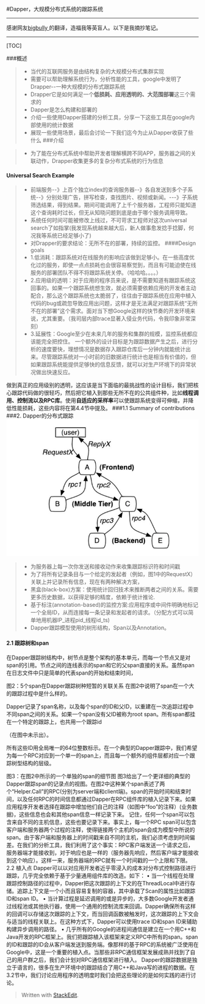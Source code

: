 #Dapper，大规模分布式系统的跟踪系统

------
感谢网友[bigbully ](https://github.com/bigbully/Dapper-translation)的翻译，造福我等英盲人。以下是我摘抄笔记。


------
[TOC]

###概述
>* 当代的互联网服务是由结构复杂的大规模分布式集群实现
>* 需要可以帮助理解系统行为，分析性能的工具，google中发明了Drapper--一种大规模的分布式跟踪系统
>* Drapper它是如何满足一个**低损耗、应用透明的、大范围部署**这三个需求的
>* Dapper是怎么构建和部署的
>* 介绍一些使用Dapper搭建的分析工具，分享一下这些工具在google内部使用的统计数据
>* 展现一些使用场景，最后会讨论一下我们迄今为止从Dapper收获了些什么
###介绍

>* 为了能在分布式系统中帮助开发者理解横跨不同APP，服务器之间的关联动作，Drapper收集更多的复杂分布式系统的行为信息

#### Universal Search Example
>* 前端服务--》上百个独立index的查询服务器--》各自发送到多个子系统--》分别处理广告，拼写检查，查找图片、视频或新闻。---》子系统筛选结果，得到结果。期间可能调用了上千个服务器，工程师只能知道这个查询耗时过长，但无从知晓问题到底是由于哪个服务调用导致。
>* 系统任何时间可能被修改上线过，不可苛求工程师对这次universal search了如指掌(我发现系统越来越大后，新人做事愈发捻手捻脚，何况我等系统已经足够小了)
>* 对Drapper的要求结论：无所不在的部署，持续的监控。
####Design goals
>* 1.低消耗：跟踪系统对在线服务的影响应该做到足够小。在一些高度优化过的服务，即使一点点损耗也会很容易察觉到，而且有可能迫使在线服务的部署团队不得不将跟踪系统关停。（哈哈哈。。。。）
>* 2.应用级的透明：对于应用的程序员来说，是不需要知道有跟踪系统这回事的。如果一个跟踪系统想生效，就必须需要依赖应用的开发者主动配合，那么这个跟踪系统也太脆弱了，往往由于跟踪系统在应用中植入代码的bug或疏忽导致应用出问题，这样才是无法满足对跟踪系统“无所不在的部署”这个需求。面对当下想Google这样的快节奏的开发环境来说，尤其重要。（我司层内部trace显著入侵业务代码，令我印象非常深刻）
>* 3.延展性：Google至少在未来几年的服务和集群的规模，监控系统都应该能完全把控住。
一个额外的设计目标是为跟踪数据产生之后，进行分析的速度要快，理想情况是数据存入跟踪仓库后一分钟内就能统计出来。尽管跟踪系统对一小时前的旧数据进行统计也是相当有价值的，但如果跟踪系统能提供足够快的信息反馈，就可以对生产环境下的异常状况做出快速反应。

做到真正的应用级别的透明，这应该是当下面临的最挑战性的设计目标，我们把核心跟踪代码做的很轻巧，然后把它植入到那些无所不在的公共组件种，比如**线程调用、控制流以及RPC库**。使用**自适应的采样率**可以使跟踪系统变得可伸缩，并降低性能损耗，这些内容将在第4.4节中提及。
###1.1 Summary of contributions
###2. Dapper的分布式跟踪
![tup](https://raw.githubusercontent.com/mars00772/write/master/drapper/server_call.jpg)




>* 为服务器上每一次你发送和接收动作来收集跟踪标识符和时间戳
>* 为了将所有记录条目与一个给定的发起者（例如，图1中的RequestX）关联上并记录所有信息，现在有两种解决方案，
>* 黑盒(black-box)方案：使用统计回归技术来推断两者之间的关系。需要更多历史数据，以获得足够的精度，依赖于统计推论.
>* 基于标注(annotation-based)的监控方案:应用程序或中间件明确地标记一个全局ID，从而连接每一条记录和发起者的请求。（分配方式可以简单地用机器IP_进程pid_线程id_ts)
>* Dapper跟踪模型使用的树形结构，Span以及Annotation。




#### 2.1 跟踪树和span
在Dapper跟踪树结构中，树节点是整个架构的基本单元，而每一个节点又是对span的引用。节点之间的连线表示的span和它的父span直接的关系。虽然span在日志文件中只是简单的代表span的开始和结束时间，
 
 
图2：5个span在Dapper跟踪树种短暂的关联关系
在图2中说明了span在一个大的跟踪过程中是什么样的。

Dapper记录了span名称，以及每个span的ID和父ID，以重建在一次追踪过程中不同span之间的关系。如果一个span没有父ID被称为root span。所有span都挂在一个特定的跟踪上，也共用一个跟踪id

（在图中未示出）。

所有这些ID用全局唯一的64位整数标示。在一个典型的Dapper跟踪中，我们希望为每一个RPC对应到一个单一的span上，而且每一个额外的组件层都对应一个跟踪树型结构的层级。


 
图3：在图2中所示的一个单独的span的细节图
图3给出了一个更详细的典型的Dapper跟踪span的记录点的视图。在图2中这种某个span表述了两个“Helper.Call”的RPC(分别为server端和client端)。span的开始时间和结束时间，以及任何RPC的时间信息都通过Dapper在RPC组件库的植入记录下来。如果应用程序开发者选择在跟踪中增加他们自己的注释（如图中“foo”的注释）(业务数据)，这些信息也会和其他span信息一样记录下来。
记住，任何一个span可以包含来自不同的主机信息，这些也要记录下来。事实上，每一个RPC span可以包含客户端和服务器两个过程的注释，使得链接两个主机的span会成为模型中所说的span。由于客户端和服务器上的时间戳来自不同的主机，我们必须考虑到时间偏差。在我们的分析工具，我们利用了这个事实：RPC客户端发送一个请求之后，服务器端才能接收到，对于响应也是一样的（服务器先响应，然后客户端才能接收到这个响应）。这样一来，服务器端的RPC就有一个时间戳的一个上限和下限。
2.2 植入点
Dapper可以以对应用开发者近乎零浸入的成本对分布式控制路径进行跟踪，几乎完全依赖于基于少量通用组件库的改造。如下：
•	当一个线程在处理跟踪控制路径的过程中，Dapper把这次跟踪的上下文的在ThreadLocal中进行存储。追踪上下文是一个小而且容易复制的容器，其中承载了Scan的属性比如跟踪ID和span ID。
•	当计算过程是延迟调用的或是异步的，大多数Google开发者通过线程池或其他执行器，使用一个通用的控制流库来回调。Dapper确保所有这样的回调可以存储这次跟踪的上下文，而当回调函数被触发时，这次跟踪的上下文会与适当的线程关联上。在这种方式下，Dapper可以使用trace ID和span ID来辅助构建异步调用的路径。
•	几乎所有的Google的进程间通信是建立在一个用C++和Java开发的RPC框架上。我们把跟踪植入该框架来定义RPC中所有的span。span的ID和跟踪的ID会从客户端发送到服务端。像那样的基于RPC的系统被广泛使用在Google中，这是一个重要的植入点。当那些非RPC通信框架发展成熟并找到了自己的用户群之后，我们会计划对RPC通信框架进行植入。
Dapper的跟踪数据是独立于语言的，很多在生产环境中的跟踪结合了用C++和Java写的进程的数据。在3.2节中，我们讨论应用程序的透明度时我们会把这些理论的是如何实践的进行讨论。


> Written with [StackEdit](https://stackedit.io/).